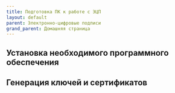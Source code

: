 ```yaml
---
title: Подготовка ПК к работе с ЭЦП
layout: default
parent: Электронно-цифровые подписи
grand_parent: Домашняя страница
---
```

## Установка необходимого программного обеспечения
## Генерация ключей и сертификатов
